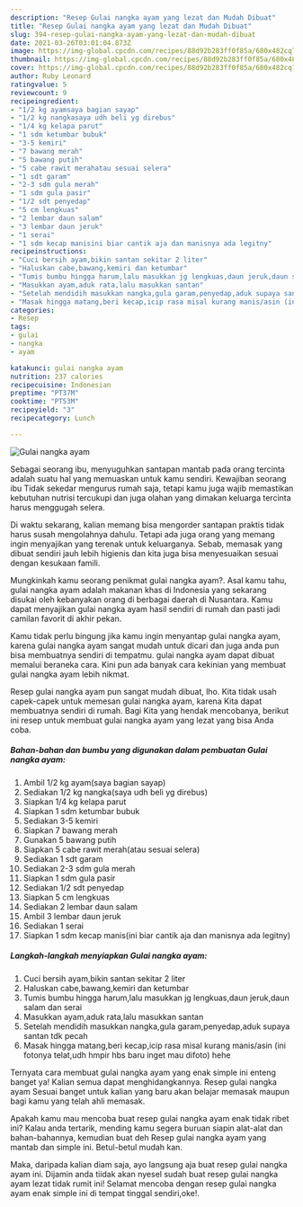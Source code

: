 ```yaml
---
description: "Resep Gulai nangka ayam yang lezat dan Mudah Dibuat"
title: "Resep Gulai nangka ayam yang lezat dan Mudah Dibuat"
slug: 394-resep-gulai-nangka-ayam-yang-lezat-dan-mudah-dibuat
date: 2021-03-26T03:01:04.873Z
image: https://img-global.cpcdn.com/recipes/88d92b283ff0f85a/680x482cq70/gulai-nangka-ayam-foto-resep-utama.jpg
thumbnail: https://img-global.cpcdn.com/recipes/88d92b283ff0f85a/680x482cq70/gulai-nangka-ayam-foto-resep-utama.jpg
cover: https://img-global.cpcdn.com/recipes/88d92b283ff0f85a/680x482cq70/gulai-nangka-ayam-foto-resep-utama.jpg
author: Ruby Leonard
ratingvalue: 5
reviewcount: 9
recipeingredient:
- "1/2 kg ayamsaya bagian sayap"
- "1/2 kg nangkasaya udh beli yg direbus"
- "1/4 kg kelapa parut"
- "1 sdm ketumbar bubuk"
- "3-5 kemiri"
- "7 bawang merah"
- "5 bawang putih"
- "5 cabe rawit merahatau sesuai selera"
- "1 sdt garam"
- "2-3 sdm gula merah"
- "1 sdm gula pasir"
- "1/2 sdt penyedap"
- "5 cm lengkuas"
- "2 lembar daun salam"
- "3 lembar daun jeruk"
- "1 serai"
- "1 sdm kecap manisini biar cantik aja dan manisnya ada legitny"
recipeinstructions:
- "Cuci bersih ayam,bikin santan sekitar 2 liter"
- "Haluskan cabe,bawang,kemiri dan ketumbar"
- "Tumis bumbu hingga harum,lalu masukkan jg lengkuas,daun jeruk,daun salam dan serai"
- "Masukkan ayam,aduk rata,lalu masukkan santan"
- "Setelah mendidih masukkan nangka,gula garam,penyedap,aduk supaya santan tdk pecah"
- "Masak hingga matang,beri kecap,icip rasa misal kurang manis/asin (ini fotonya telat,udh hmpir hbs baru inget mau difoto) hehe"
categories:
- Resep
tags:
- gulai
- nangka
- ayam

katakunci: gulai nangka ayam 
nutrition: 237 calories
recipecuisine: Indonesian
preptime: "PT37M"
cooktime: "PT53M"
recipeyield: "3"
recipecategory: Lunch

---
```



![Gulai nangka ayam](https://img-global.cpcdn.com/recipes/88d92b283ff0f85a/680x482cq70/gulai-nangka-ayam-foto-resep-utama.jpg)

Sebagai seorang ibu, menyuguhkan santapan mantab pada orang tercinta adalah suatu hal yang memuaskan untuk kamu sendiri. Kewajiban seorang ibu Tidak sekedar mengurus rumah saja, tetapi kamu juga wajib memastikan kebutuhan nutrisi tercukupi dan juga olahan yang dimakan keluarga tercinta harus menggugah selera.

Di waktu  sekarang, kalian memang bisa mengorder santapan praktis tidak harus susah mengolahnya dahulu. Tetapi ada juga orang yang memang ingin menyajikan yang terenak untuk keluarganya. Sebab, memasak yang dibuat sendiri jauh lebih higienis dan kita juga bisa menyesuaikan sesuai dengan kesukaan famili. 



Mungkinkah kamu seorang penikmat gulai nangka ayam?. Asal kamu tahu, gulai nangka ayam adalah makanan khas di Indonesia yang sekarang disukai oleh kebanyakan orang di berbagai daerah di Nusantara. Kamu dapat menyajikan gulai nangka ayam hasil sendiri di rumah dan pasti jadi camilan favorit di akhir pekan.

Kamu tidak perlu bingung jika kamu ingin menyantap gulai nangka ayam, karena gulai nangka ayam sangat mudah untuk dicari dan juga anda pun bisa membuatnya sendiri di tempatmu. gulai nangka ayam dapat dibuat memalui beraneka cara. Kini pun ada banyak cara kekinian yang membuat gulai nangka ayam lebih nikmat.

Resep gulai nangka ayam pun sangat mudah dibuat, lho. Kita tidak usah capek-capek untuk memesan gulai nangka ayam, karena Kita dapat membuatnya sendiri di rumah. Bagi Kita yang hendak mencobanya, berikut ini resep untuk membuat gulai nangka ayam yang lezat yang bisa Anda coba.

<!--inarticleads1-->

##### Bahan-bahan dan bumbu yang digunakan dalam pembuatan Gulai nangka ayam:

1. Ambil 1/2 kg ayam(saya bagian sayap)
1. Sediakan 1/2 kg nangka(saya udh beli yg direbus)
1. Siapkan 1/4 kg kelapa parut
1. Siapkan 1 sdm ketumbar bubuk
1. Sediakan 3-5 kemiri
1. Siapkan 7 bawang merah
1. Gunakan 5 bawang putih
1. Siapkan 5 cabe rawit merah(atau sesuai selera)
1. Sediakan 1 sdt garam
1. Sediakan 2-3 sdm gula merah
1. Siapkan 1 sdm gula pasir
1. Sediakan 1/2 sdt penyedap
1. Siapkan 5 cm lengkuas
1. Sediakan 2 lembar daun salam
1. Ambil 3 lembar daun jeruk
1. Sediakan 1 serai
1. Siapkan 1 sdm kecap manis(ini biar cantik aja dan manisnya ada legitny)




<!--inarticleads2-->

##### Langkah-langkah menyiapkan Gulai nangka ayam:

1. Cuci bersih ayam,bikin santan sekitar 2 liter
1. Haluskan cabe,bawang,kemiri dan ketumbar
1. Tumis bumbu hingga harum,lalu masukkan jg lengkuas,daun jeruk,daun salam dan serai
1. Masukkan ayam,aduk rata,lalu masukkan santan
1. Setelah mendidih masukkan nangka,gula garam,penyedap,aduk supaya santan tdk pecah
1. Masak hingga matang,beri kecap,icip rasa misal kurang manis/asin (ini fotonya telat,udh hmpir hbs baru inget mau difoto) hehe




Ternyata cara membuat gulai nangka ayam yang enak simple ini enteng banget ya! Kalian semua dapat menghidangkannya. Resep gulai nangka ayam Sesuai banget untuk kalian yang baru akan belajar memasak maupun bagi kamu yang telah ahli memasak.

Apakah kamu mau mencoba buat resep gulai nangka ayam enak tidak ribet ini? Kalau anda tertarik, mending kamu segera buruan siapin alat-alat dan bahan-bahannya, kemudian buat deh Resep gulai nangka ayam yang mantab dan simple ini. Betul-betul mudah kan. 

Maka, daripada kalian diam saja, ayo langsung aja buat resep gulai nangka ayam ini. Dijamin anda tiidak akan nyesel sudah buat resep gulai nangka ayam lezat tidak rumit ini! Selamat mencoba dengan resep gulai nangka ayam enak simple ini di tempat tinggal sendiri,oke!.

